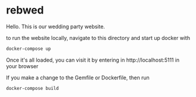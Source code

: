 # rebwed

Hello. This is our wedding party website.

to run the website locally, navigate to this directory and start up docker with
```sh
docker-compose up
```
Once it's all loaded, you can visit it by entering in http://localhost:5111 in your browser

If you make a change to the Gemfile or Dockerfile, then run
```sh
docker-compose build
```
